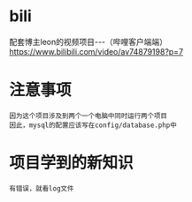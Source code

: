# bili
配套博主leon的视频项目---（哔哩客户端端）https://www.bilibili.com/video/av74879198?p=7


# 注意事项
    因为这个项目涉及到两个一个电脑中同时运行两个项目
    因此，mysql的配置应该写在config/database.php中
    
# 项目学到的新知识
    有错误，就看log文件